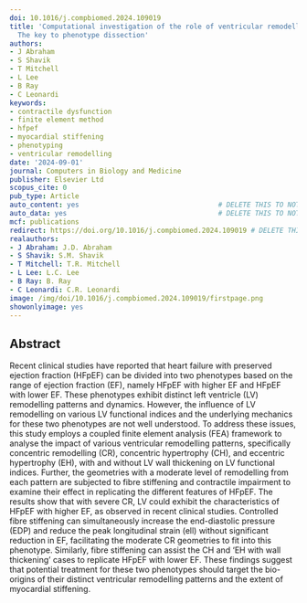 ```yaml
---
doi: 10.1016/j.compbiomed.2024.109019
title: 'Computational investigation of the role of ventricular remodelling in HFpEF:
  The key to phenotype dissection'
authors:
- J Abraham
- S Shavik
- T Mitchell
- L Lee
- B Ray
- C Leonardi
keywords:
- contractile dysfunction
- finite element method
- hfpef
- myocardial stiffening
- phenotyping
- ventricular remodelling
date: '2024-09-01'
journal: Computers in Biology and Medicine
publisher: Elsevier Ltd
scopus_cite: 0
pub_type: Article
auto_content: yes                                  # DELETE THIS TO NOT AUTO GENERATE CONTENT
auto_data: yes                                     # DELETE THIS TO NOT AUTO GENERATE METADATA
mcf: publications
redirect: https://doi.org/10.1016/j.compbiomed.2024.109019 # DELETE THIS TO NOT REDIRECT
realauthors:
- J Abraham: J.D. Abraham
- S Shavik: S.M. Shavik
- T Mitchell: T.R. Mitchell
- L Lee: L.C. Lee
- B Ray: B. Ray
- C Leonardi: C.R. Leonardi
image: /img/doi/10.1016/j.compbiomed.2024.109019/firstpage.png
showonlyimage: yes
---
```



## Abstract
Recent clinical studies have reported that heart failure with preserved ejection fraction (HFpEF) can be divided into two phenotypes based on the range of ejection fraction (EF), namely HFpEF with higher EF and HFpEF with lower EF. These phenotypes exhibit distinct left ventricle (LV) remodelling patterns and dynamics. However, the influence of LV remodelling on various LV functional indices and the underlying mechanics for these two phenotypes are not well understood. To address these issues, this study employs a coupled finite element analysis (FEA) framework to analyse the impact of various ventricular remodelling patterns, specifically concentric remodelling (CR), concentric hypertrophy (CH), and eccentric hypertrophy (EH), with and without LV wall thickening on LV functional indices. Further, the geometries with a moderate level of remodelling from each pattern are subjected to fibre stiffening and contractile impairment to examine their effect in replicating the different features of HFpEF. The results show that with severe CR, LV could exhibit the characteristics of HFpEF with higher EF, as observed in recent clinical studies. Controlled fibre stiffening can simultaneously increase the end-diastolic pressure (EDP) and reduce the peak longitudinal strain (ell) without significant reduction in EF, facilitating the moderate CR geometries to fit into this phenotype. Similarly, fibre stiffening can assist the CH and ‘EH with wall thickening’ cases to replicate HFpEF with lower EF. These findings suggest that potential treatment for these two phenotypes should target the bio-origins of their distinct ventricular remodelling patterns and the extent of myocardial stiffening.
